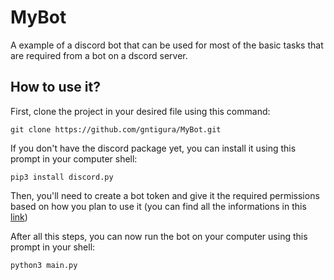 # MyBot
A example of a discord bot that can be used for most of the basic tasks that are required from a bot on a dscord server.

## How to use it?
First, clone the project in your desired file using this command:
```
git clone https://github.com/gntigura/MyBot.git
``` 

If you don't have the discord package yet, you can install it using this prompt in your computer shell:
```
pip3 install discord.py
```

Then, you'll need to create a bot token and give it the required permissions based on how you plan to use it (you can find all the informations in this [link](https://discord.com/developers/applications))

After all this steps, you can now run the bot on your computer using this prompt in your shell:
```
python3 main.py
```
